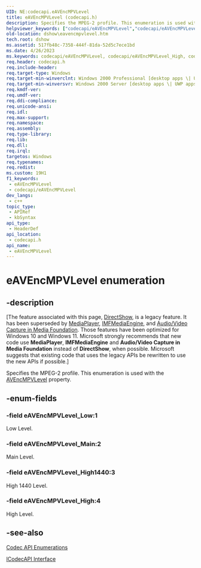 ```yaml
---
UID: NE:codecapi.eAVEncMPVLevel
title: eAVEncMPVLevel (codecapi.h)
description: Specifies the MPEG-2 profile. This enumeration is used with the AVEncMPVLevel property.
helpviewer_keywords: ["codecapi/eAVEncMPVLevel","codecapi/eAVEncMPVLevel_High","codecapi/eAVEncMPVLevel_High1440","codecapi/eAVEncMPVLevel_Low","codecapi/eAVEncMPVLevel_Main","dshow.eavencmpvlevel","eAVEncMPVLevel","eAVEncMPVLevel enumeration [DirectShow]","eAVEncMPVLevelEnumeration","eAVEncMPVLevel_High","eAVEncMPVLevel_High1440","eAVEncMPVLevel_Low","eAVEncMPVLevel_Main"]
old-location: dshow\eavencmpvlevel.htm
tech.root: dshow
ms.assetid: 517fb48c-7358-444f-81da-52d5c7ece1bd
ms.date: 4/26/2023
ms.keywords: codecapi/eAVEncMPVLevel, codecapi/eAVEncMPVLevel_High, codecapi/eAVEncMPVLevel_High1440, codecapi/eAVEncMPVLevel_Low, codecapi/eAVEncMPVLevel_Main, dshow.eavencmpvlevel, eAVEncMPVLevel, eAVEncMPVLevel enumeration [DirectShow], eAVEncMPVLevelEnumeration, eAVEncMPVLevel_High, eAVEncMPVLevel_High1440, eAVEncMPVLevel_Low, eAVEncMPVLevel_Main
req.header: codecapi.h
req.include-header: 
req.target-type: Windows
req.target-min-winverclnt: Windows 2000 Professional [desktop apps \| UWP apps]
req.target-min-winversvr: Windows 2000 Server [desktop apps \| UWP apps]
req.kmdf-ver: 
req.umdf-ver: 
req.ddi-compliance: 
req.unicode-ansi: 
req.idl: 
req.max-support: 
req.namespace: 
req.assembly: 
req.type-library: 
req.lib: 
req.dll: 
req.irql: 
targetos: Windows
req.typenames: 
req.redist: 
ms.custom: 19H1
f1_keywords:
 - eAVEncMPVLevel
 - codecapi/eAVEncMPVLevel
dev_langs:
 - c++
topic_type:
 - APIRef
 - kbSyntax
api_type:
 - HeaderDef
api_location:
 - codecapi.h
api_name:
 - eAVEncMPVLevel
---
```


# eAVEncMPVLevel enumeration


## -description

\[The feature associated with this page, [DirectShow](/windows/win32/directshow/directshow), is a legacy feature. It has been superseded by [MediaPlayer](/uwp/api/Windows.Media.Playback.MediaPlayer), [IMFMediaEngine](/windows/win32/api/mfmediaengine/nn-mfmediaengine-imfmediaengine), and [Audio/Video Capture in Media Foundation](windows/win32/medfound/audio-video-capture-in-media-foundation). Those features have been optimized for Windows 10 and Windows 11. Microsoft strongly recommends that new code use **MediaPlayer**, **IMFMediaEngine** and **Audio/Video Capture in Media Foundation** instead of **DirectShow**, when possible. Microsoft suggests that existing code that uses the legacy APIs be rewritten to use the new APIs if possible.\]

Specifies the MPEG-2 profile. This enumeration is used with the <a href="/windows/desktop/DirectShow/avencmpvlevel-property">AVEncMPVLevel</a> property.

## -enum-fields

### -field eAVEncMPVLevel_Low:1

Low Level.

### -field eAVEncMPVLevel_Main:2

Main Level.

### -field eAVEncMPVLevel_High1440:3

High 1440 Level.

### -field eAVEncMPVLevel_High:4

High Level.

## -see-also

<a href="/windows/desktop/DirectShow/codec-api-enumerations">Codec API Enumerations</a>



<a href="/windows/desktop/api/strmif/nn-strmif-icodecapi">ICodecAPI Interface</a>
